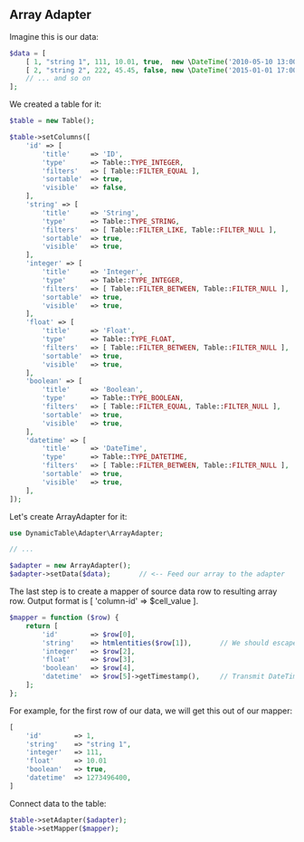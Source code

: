 Array Adapter
-------------

Imagine this is our data:

```php
$data = [
    [ 1, "string 1", 111, 10.01, true,  new \DateTime('2010-05-10 13:00:00') ],
    [ 2, "string 2", 222, 45.45, false, new \DateTime('2015-01-01 17:00:00') ],
    // ... and so on
];
```

We created a table for it:

```php
$table = new Table();

$table->setColumns([
    'id' => [
        'title'     => 'ID',
        'type'      => Table::TYPE_INTEGER,
        'filters'   => [ Table::FILTER_EQUAL ],
        'sortable'  => true,
        'visible'   => false,
    ],
    'string' => [
        'title'     => 'String',
        'type'      => Table::TYPE_STRING,
        'filters'   => [ Table::FILTER_LIKE, Table::FILTER_NULL ],
        'sortable'  => true,
        'visible'   => true,
    ],
    'integer' => [
        'title'     => 'Integer',
        'type'      => Table::TYPE_INTEGER,
        'filters'   => [ Table::FILTER_BETWEEN, Table::FILTER_NULL ],
        'sortable'  => true,
        'visible'   => true,
    ],
    'float' => [
        'title'     => 'Float',
        'type'      => Table::TYPE_FLOAT,
        'filters'   => [ Table::FILTER_BETWEEN, Table::FILTER_NULL ],
        'sortable'  => true,
        'visible'   => true,
    ],
    'boolean' => [
        'title'     => 'Boolean',
        'type'      => Table::TYPE_BOOLEAN,
        'filters'   => [ Table::FILTER_EQUAL, Table::FILTER_NULL ],
        'sortable'  => true,
        'visible'   => true,
    ],
    'datetime' => [
        'title'     => 'DateTime',
        'type'      => Table::TYPE_DATETIME,
        'filters'   => [ Table::FILTER_BETWEEN, Table::FILTER_NULL ],
        'sortable'  => true,
        'visible'   => true,
    ],
]);
```

Let's create ArrayAdapter for it:

```php
use DynamicTable\Adapter\ArrayAdapter;

// ...

$adapter = new ArrayAdapter();
$adapter->setData($data);       // <-- Feed our array to the adapter
```

The last step is to create a mapper of source data row to resulting array row. Output format is [ 'column-id' => $cell_value ].

```php
$mapper = function ($row) {
    return [
        'id'        => $row[0],
        'string'    => htmlentities($row[1]),       // We should escape strings!
        'integer'   => $row[2],
        'float'     => $row[3],
        'boolean'   => $row[4],
        'datetime'  => $row[5]->getTimestamp(),     // Transmit DateTime cell as UNIX timestamp
    ];
};
```

For example, for the first row of our data, we will get this out of our mapper:

```php
[
    'id'        => 1,
    'string'    => "string 1",
    'integer'   => 111,
    'float'     => 10.01
    'boolean'   => true,
    'datetime'  => 1273496400,
]
```

Connect data to the table:

```php
$table->setAdapter($adapter);
$table->setMapper($mapper);
```
